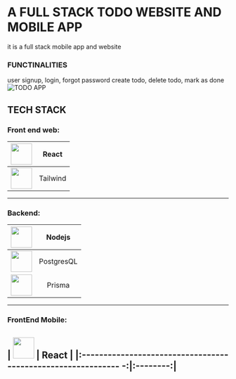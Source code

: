 # A FULL STACK TODO WEBSITE AND MOBILE APP
it is a full stack mobile app and website
### FUNCTINALITIES
user signup, login, forgot password
create todo, delete todo, mark as done
![TODO APP](https://github.com/Abishek-Newar/360CircleInfotech/assets/97790157/a3337351-64a5-406c-a216-744b6e9e220d)

## TECH STACK
### Front end web: 
| <img src="https://skillicons.dev/icons?i=react" width=48 />    | React    |
|:--------------------------------------------------------------:|:--------:|
| <img src="https://skillicons.dev/icons?i=tailwind" width=48 /> | Tailwind |
---
### Backend: 
| <img src="https://skillicons.dev/icons?i=nodejs" width=48 />    | Nodejs     |
|:---------------------------------------------------------------:|:----------:|
| <img src="https://skillicons.dev/icons?i=postgres"  width=48 /> | PostgresQL |
| <img src="https://skillicons.dev/icons?i=prisma"    width=48 /> | Prisma     |
---
### FrontEnd Mobile: 
| <img src="https://skillicons.dev/icons?i=react" width=48 />    | React    |
|:------------------------------------------------------------ -:|:--------:|
---

